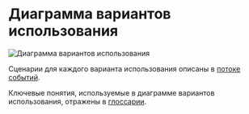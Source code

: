 # Диаграмма вариантов использования

![Диаграмма вариантов использования](https://raw.githubusercontent.com/anyatsal/ChefaBoutique/master/Documents/Diagrams/UseCase/UseCase.png)

Сценарии для каждого варианта использования описаны в [потоке событий](../UseCase/Flow%20of%20Events.md).

Ключевые понятия, используемые в диаграмме вариантов использования, отражены в [глоссарии](../UseCase/Glossarium.md). 
